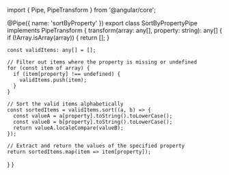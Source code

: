 import { Pipe, PipeTransform } from '@angular/core';

@Pipe({
  name: 'sortByProperty'
})
export class SortByPropertyPipe implements PipeTransform {
  transform(array: any[], property: string): any[] {
    if (!Array.isArray(array)) {
      return [];
    }

    const validItems: any[] = [];

    // Filter out items where the property is missing or undefined
    for (const item of array) {
      if (item[property] !== undefined) {
        validItems.push(item);
      }
    }

    // Sort the valid items alphabetically
    const sortedItems = validItems.sort((a, b) => {
      const valueA = a[property].toString().toLowerCase();
      const valueB = b[property].toString().toLowerCase();
      return valueA.localeCompare(valueB);
    });

    // Extract and return the values of the specified property
    return sortedItems.map(item => item[property]);
  }
}
